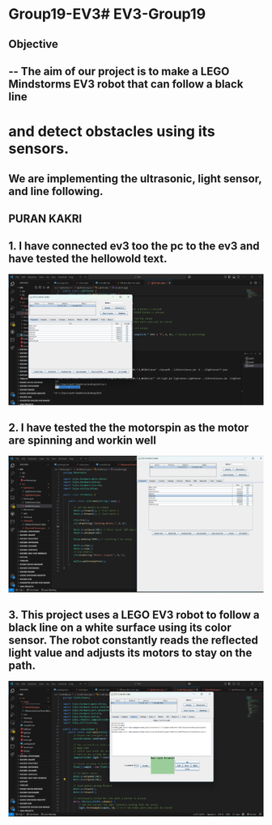 # Group19-EV3# EV3-Group19

## Objective

## --  The aim of our project is to make a LEGO Mindstorms EV3 robot that can follow a black line
# and detect obstacles using its sensors.
## We are implementing the ultrasonic, light sensor, and line following.


## PURAN KAKRI

##   1.  I have connected ev3 too the pc to the ev3 and have tested the hellowold text.
![Connected ev3](images/EV3_connected.png)


##   2. I have tested the the motorspin as the motor are spinning and workin well
![Motorspin](images/motors.png)



##   3. This project uses a LEGO EV3 robot to follow a black line on a white surface using its color sensor. The robot constantly reads the reflected light value and adjusts its motors to stay on the path.

  ![alt text](images/Line.png)